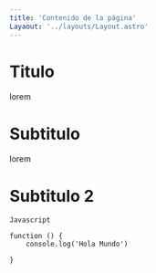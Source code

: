 ```yaml
---
title: 'Contenido de la página'
Layaout: '../layouts/Layout.astro'
---
```


# Titulo

lorem 

# Subtitulo

lorem

# Subtitulo 2

```
Javascript

function () {
    console.log('Hola Mundo')

}
```